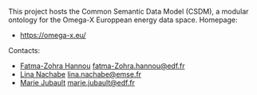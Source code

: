 This project hosts the Common Semantic Data Model (CSDM), a modular ontology for the Omega-X Europpean energy data space. 
Homepage:
* https://omega-x.eu/

Contacts:
* [Fatma-Zohra Hannou](https://www.linkedin.com/in/fatma-zohra-hannou/) <fatma-Zohra.hannou@edf.fr>
* [Lina Nachabe](https://www.linkedin.com/in/lina-nachabe-2b292457/) <lina.nachabe@emse.fr>
* [Marie Jubault](https://www.linkedin.com/in/marie-jubault-aa209113/) <marie.jubault@edf.fr>
